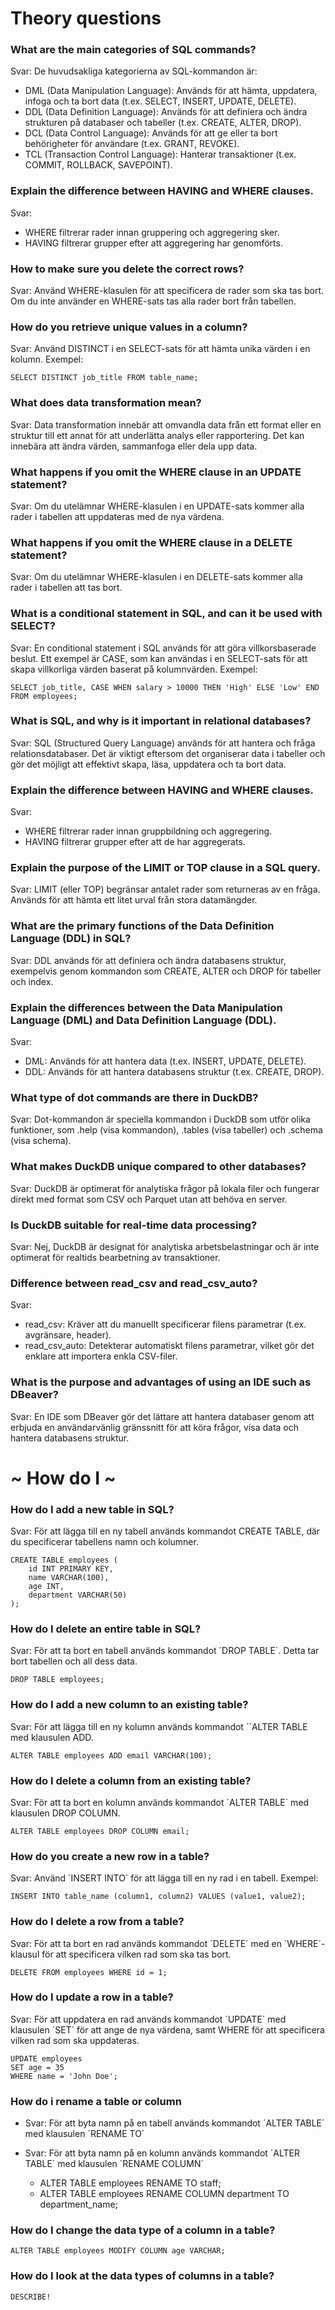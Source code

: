 # Theory questions 

### What are the main categories of SQL commands?

Svar: De huvudsakliga kategorierna av SQL-kommandon är:

- DML (Data Manipulation Language): Används för att hämta, uppdatera, infoga och ta bort data (t.ex. SELECT, INSERT, UPDATE, DELETE).
- DDL (Data Definition Language): Används för att definiera och ändra strukturen på databaser och tabeller (t.ex. CREATE, ALTER, DROP).
- DCL (Data Control Language): Används för att ge eller ta bort behörigheter för användare (t.ex. GRANT, REVOKE).
- TCL (Transaction Control Language): Hanterar transaktioner (t.ex. COMMIT, ROLLBACK, SAVEPOINT).

### Explain the difference between HAVING and WHERE clauses.

Svar:
- WHERE filtrerar rader innan gruppering och aggregering sker.
- HAVING filtrerar grupper efter att aggregering har genomförts.

### How to make sure you delete the correct rows?

Svar: Använd WHERE-klasulen för att specificera de rader som ska tas bort. Om du inte använder en WHERE-sats tas alla rader bort från tabellen.

### How do you retrieve unique values in a column?

Svar: Använd DISTINCT i en SELECT-sats för att hämta unika värden i en kolumn. Exempel: 

    SELECT DISTINCT job_title FROM table_name;

### What does data transformation mean?

Svar: Data transformation innebär att omvandla data från ett format eller en struktur till ett annat för att underlätta analys eller rapportering. Det kan innebära att ändra värden, sammanfoga eller dela upp data.

### What happens if you omit the WHERE clause in an UPDATE statement?

Svar: Om du utelämnar WHERE-klasulen i en UPDATE-sats kommer alla rader i tabellen att uppdateras med de nya värdena.

### What happens if you omit the WHERE clause in a DELETE statement?

Svar: Om du utelämnar WHERE-klasulen i en DELETE-sats kommer alla rader i tabellen att tas bort.

### What is a conditional statement in SQL, and can it be used with SELECT?

Svar: En conditional statement i SQL används för att göra villkorsbaserade beslut. Ett exempel är CASE, som kan användas i en SELECT-sats för att skapa villkorliga värden baserat på kolumnvärden. Exempel:

    SELECT job_title, CASE WHEN salary > 10000 THEN 'High' ELSE 'Low' END FROM employees;

### What is SQL, and why is it important in relational databases?

Svar: SQL (Structured Query Language) används för att hantera och fråga relationsdatabaser. Det är viktigt eftersom det organiserar data i tabeller och gör det möjligt att effektivt skapa, läsa, uppdatera och ta bort data.

### Explain the difference between HAVING and WHERE clauses.

Svar:
- WHERE filtrerar rader innan gruppbildning och aggregering.
- HAVING filtrerar grupper efter att de har aggregerats.

### Explain the purpose of the LIMIT or TOP clause in a SQL query.

Svar: LIMIT (eller TOP) begränsar antalet rader som returneras av en fråga. Används för att hämta ett litet urval från stora datamängder.

### What are the primary functions of the Data Definition Language (DDL) in SQL?

Svar: DDL används för att definiera och ändra databasens struktur, exempelvis genom kommandon som CREATE, ALTER och DROP för tabeller och index.

### Explain the differences between the Data Manipulation Language (DML) and Data Definition Language (DDL).

Svar:
- DML: Används för att hantera data (t.ex. INSERT, UPDATE, DELETE).
- DDL: Används för att hantera databasens struktur (t.ex. CREATE, DROP).

### What type of dot commands are there in DuckDB?

Svar: Dot-kommandon är speciella kommandon i DuckDB som utför olika funktioner, som .help (visa kommandon), .tables (visa tabeller) och .schema (visa schema).

### What makes DuckDB unique compared to other databases?

Svar: DuckDB är optimerat för analytiska frågor på lokala filer och fungerar direkt med format som CSV och Parquet utan att behöva en server.

### Is DuckDB suitable for real-time data processing?

Svar: Nej, DuckDB är designat för analytiska arbetsbelastningar och är inte optimerat för realtids bearbetning av transaktioner.

### Difference between read_csv and read_csv_auto?

Svar:
- read_csv: Kräver att du manuellt specificerar filens parametrar (t.ex. avgränsare, header).
- read_csv_auto: Detekterar automatiskt filens parametrar, vilket gör det enklare att importera enkla CSV-filer.

### What is the purpose and advantages of using an IDE such as DBeaver?

Svar: En IDE som DBeaver gör det lättare att hantera databaser genom att erbjuda en användarvänlig gränssnitt för att köra frågor, visa data och hantera databasens struktur.

# ~ How do I ~

### How do I add a new table in SQL?

Svar: För att lägga till en ny tabell används kommandot CREATE TABLE, där du specificerar tabellens namn och kolumner.

    CREATE TABLE employees (
        id INT PRIMARY KEY,
        name VARCHAR(100),
        age INT,
        department VARCHAR(50)
    );

### How do I delete an entire table in SQL?
Svar: För att ta bort en tabell används kommandot ´DROP TABLE´. Detta tar bort tabellen och all dess data.

    DROP TABLE employees;

### How do I add a new column to an existing table?
Svar: För att lägga till en ny kolumn används kommandot ´´ALTER TABLE med klausulen ADD.

    ALTER TABLE employees ADD email VARCHAR(100);

### How do I delete a column from an existing table?
Svar: För att ta bort en kolumn används kommandot ´ALTER TABLE´ med klausulen DROP COLUMN.

    ALTER TABLE employees DROP COLUMN email;

### How do you create a new row in a table?
Svar: Använd ´INSERT INTO´ för att lägga till en ny rad i en tabell. Exempel: 

    INSERT INTO table_name (column1, column2) VALUES (value1, value2);
    
### How do I delete a row from a table?
Svar: För att ta bort en rad används kommandot ´DELETE´ med en ´WHERE´-klausul för att specificera vilken rad som ska tas bort.

    DELETE FROM employees WHERE id = 1;

### How do I update a row in a table?
Svar: För att uppdatera en rad används kommandot ´UPDATE´ med klausulen ´SET´ för att ange de nya värdena, samt WHERE för att specificera vilken rad som ska uppdateras.

    UPDATE employees
    SET age = 35
    WHERE name = 'John Doe';

### How do i rename a table or column
- Svar: För att byta namn på en tabell används kommandot ´ALTER TABLE´ med klausulen ´RENAME TO´
- Svar: För att byta namn på en kolumn används kommandot ´ALTER TABLE´ med klausulen ´RENAME COLUMN´

    - ALTER TABLE employees RENAME TO staff;
    - ALTER TABLE employees RENAME COLUMN department TO department_name;

### How do I change the data type of a column in a table?

    ALTER TABLE employees MODIFY COLUMN age VARCHAR;

### How do I look at the data types of columns in a table?

    DESCRIBE!
